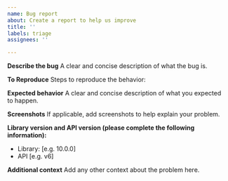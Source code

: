 ```yaml
---
name: Bug report
about: Create a report to help us improve
title: ''
labels: triage
assignees: ''

---
```


**Describe the bug**
A clear and concise description of what the bug is.

**To Reproduce**
Steps to reproduce the behavior:

**Expected behavior**
A clear and concise description of what you expected to happen.

**Screenshots**
If applicable, add screenshots to help explain your problem.

**Library version and API version (please complete the following information):**
 - Library: [e.g. 10.0.0]
 - API [e.g. v6]

**Additional context**
Add any other context about the problem here.
